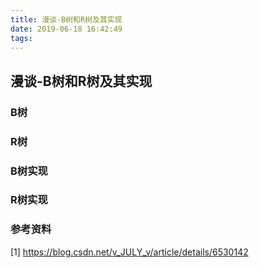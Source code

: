```yaml
---
title: 漫谈-B树和R树及其实现
date: 2019-06-18 16:42:49
tags:
---
```


## 漫谈-B树和R树及其实现

### B树


### R树


### B树实现


### R树实现


### 参考资料
[1] https://blog.csdn.net/v_JULY_v/article/details/6530142
